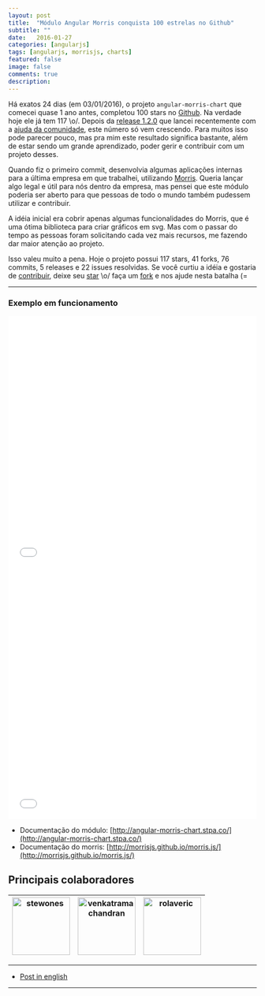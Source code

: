 ```yaml
---
layout: post
title:  "Módulo Angular Morris conquista 100 estrelas no Github"
subtitle: ""
date:   2016-01-27
categories: [angularjs]
tags: [angularjs, morrisjs, charts]
featured: false
image: false
comments: true
description: 
---
```


Há exatos 24 dias (em 03/01/2016), o projeto `angular-morris-chart` que comecei quase 1 ano antes, completou 100 stars no [Github](https://github.com/stewones/angular-morris-chart).
Na verdade hoje ele já tem 117 \o/. Depois da [release 1.2.0](https://github.com/stewones/angular-morris-chart/releases/tag/1.2.0) que lancei recentemente com a [ajuda da comunidade](https://github.com/stewones/angular-morris-chart/graphs/contributors), este número só vem crescendo.
Para muitos isso pode parecer pouco, mas pra mim este resultado significa bastante, além de estar sendo um grande aprendizado, poder gerir e contribuir com um projeto desses.


Quando fiz o primeiro commit, desenvolvia algumas aplicações internas para a última empresa em que trabalhei, utilizando [Morris](http://morrisjs.github.io/morris.js/).
Queria lançar algo legal e útil para nós dentro da empresa, mas pensei que este módulo poderia ser aberto para que pessoas de todo o mundo também pudessem utilizar e contribuir.


A idéia inicial era cobrir apenas algumas funcionalidades do Morris, que é uma ótima biblioteca para criar gráficos em svg.
Mas com o passar do tempo as pessoas foram solicitando cada vez mais recursos, me fazendo dar maior atenção ao projeto.


Isso valeu muito a pena. Hoje o projeto possui 117 stars, 41 forks, 76 commits, 5 releases e 22 issues resolvidas. Se você curtiu a idéia e gostaria de [contribuir](https://github.com/stewones/angular-morris-chart/blob/master/CONTRIBUTING.md), deixe seu [star](https://github.com/stewones/angular-morris-chart/) \o/ faça um [fork](https://github.com/stewones/angular-morris-chart) e nos ajude nesta batalha (=


---

### Exemplo em funcionamento

<iframe width="100%" height="510" src="//jsfiddle.net/stewones/n6aaLckb/embedded/result,html,js/" allowfullscreen="allowfullscreen" frameborder="0"></iframe>
<iframe width="100%" height="510" src="//jsfiddle.net/stewones/zwb207md/embedded/result,html,js/" allowfullscreen="allowfullscreen" frameborder="0"></iframe>

<br />

- Documentação do módulo: [http://angular-morris-chart.stpa.co/](http://angular-morris-chart.stpa.co/)
- Documentação do morris: [http://morrisjs.github.io/morris.js/](http://morrisjs.github.io/morris.js/)

## Principais colaboradores

[<img alt="stewones" src="https://avatars.githubusercontent.com/u/719763?v=3&s=117" width="117">](https://github.com/stewones) |[<img alt="venkatramachandran" src="https://avatars.githubusercontent.com/u/4744258?v=3&s=117" width="117">](https://github.com/venkatramachandran) |[<img alt="rolaveric" src="https://avatars.githubusercontent.com/u/960670?v=3&s=117" width="117">](https://github.com/rolaveric) |
:---: |:---: |:---: |

---

- [Post in english](/angularjs/2016/01/27/angular-morris-chart-reaches-100-stars-at-github.html)

---